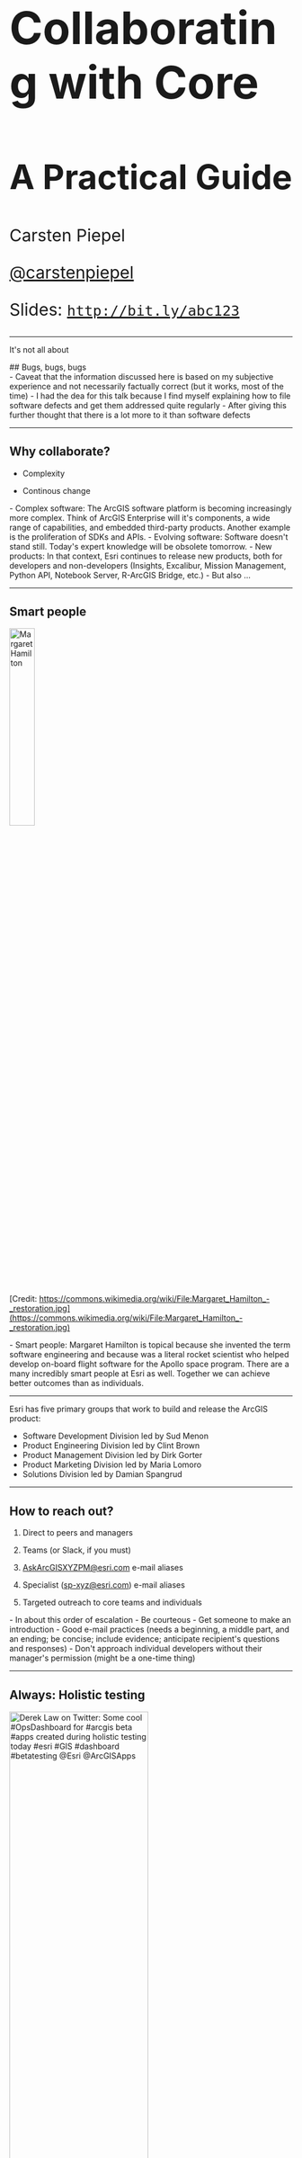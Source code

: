 <!-- .slide: data-background-size="cover" style="padding-left: 80px" data-background="./img/2019/psdw/bg-1.png" -->

<h1 style="text-align: left; font-size: 80px;">Collaborating with Core</h1>
<h2 style="text-align: left; font-size: 60px;">A Practical Guide</h2>
<p style="text-align: left; font-size: 30px;">Carsten Piepel</p>
<p style="text-align: left; font-size: 30px;"><a href="https://github.com/carstenpiepel">@carstenpiepel</a></p>
<p style="text-align: left; font-size: 30px;">Slides: <a href="https://bit.ly/2I7YxVY"><code>http://bit.ly/abc123</code></a></p>

---

<!-- .slide: data-background="./img/2019/psdw/bg-2.png" -->

<p class="fragment fade-in">It's not all about</p> 
## Bugs, bugs, bugs


<aside class="notes">
 - Caveat that the information discussed here is based on my subjective experience and not necessarily factually correct (but it works, most of the time)
 - I had the dea for this talk because I find myself explaining how to file software defects and get them addressed quite regularly
 - After giving this further thought that there is a lot more to it than software defects
</aside>

---

<!-- .slide: data-background="./img/2019/psdw/bg-1.png" -->

## Why collaborate?

* Complexity <!-- .element: class="fragment" -->

* Continous change <!-- .element: class="fragment" -->

<aside class="notes">
 - Complex software: The ArcGIS software platform is becoming increasingly more complex. Think of ArcGIS Enterprise will it's components, a wide range of capabilities, and embedded third-party products. Another example is the proliferation of SDKs and APIs.
 - Evolving software: Software doesn't stand still. Today's expert knowledge will be obsolete tomorrow.
 - New products: In that context, Esri continues to release new products, both for developers and non-developers (Insights, Excalibur, Mission Management, Python API, Notebook Server, R-ArcGIS Bridge, etc.)
 - But also ...
</aside>

---

<!-- .slide: data-background="./img/2019/psdw/bg-2.png" -->

## Smart people

<img alt="Margaret Hamilton" src="https://upload.wikimedia.org/wikipedia/commons/d/db/Margaret_Hamilton_-_restoration.jpg" style="width: 30%; height: 30%">

[Credit: https://commons.wikimedia.org/wiki/File:Margaret_Hamilton_-_restoration.jpg](https://commons.wikimedia.org/wiki/File:Margaret_Hamilton_-_restoration.jpg) <!-- .element: style="position:absolute; bottom:20px; right:20px; font-size:0.5em" -->
<aside class="notes">
 - Smart people: Margaret Hamilton is topical because she invented the term software engineering and because was a literal rocket scientist who helped develop on-board flight software for the Apollo space program. There are a many incredibly smart people at Esri as well. Together we can achieve better outcomes than as individuals.
</aside>

---

<!-- .slide: data-background="./img/2019/psdw/bg-4.png" -->

Esri has five primary groups that work to build and release the ArcGIS product:

* Software Development Division led by Sud Menon <!-- .element: class="fragment" -->
* Product Engineering Division led by Clint Brown <!-- .element: class="fragment" -->
* Product Management Division led by Dirk Gorter <!-- .element: class="fragment" -->
* Product Marketing Division led by Maria Lomoro <!-- .element: class="fragment" -->
* Solutions Division led by Damian Spangrud <!-- .element: class="fragment" -->


---

<!-- .slide: data-background="./img/2019/psdw/bg-1.png" -->

## How to reach out?

1. Direct to peers and managers <!-- .element: class="fragment" -->

1. Teams (or Slack, if you must) <!-- .element: class="fragment" -->

1. AskArcGISXYZPM@esri.com e-mail aliases <!-- .element: class="fragment" -->

1. Specialist (sp-xyz@esri.com) e-mail aliases <!-- .element: class="fragment" -->

1. Targeted outreach to core teams and individuals <!-- .element: class="fragment" -->


<aside class="notes">
  - In about this order of escalation
  - Be courteous
  - Get someone to make an introduction
  - Good e-mail practices (needs a beginning, a middle part, and an ending; be concise; include evidence; anticipate recipient's questions and responses)
  - Don't approach individual developers without their manager's permission (might be a one-time thing)
</aside>

---

<!-- .slide: data-background="./img/2019/psdw/bg-1.png" -->

## Always: Holistic testing

<img alt="Derek Law on Twitter: Some cool #OpsDashboard for #arcgis beta #apps created during holistic testing today #esri #GIS #dashboard #betatesting @Esri @ArcGISApps" src="https://pbs.twimg.com/media/DM9x6mvVwAAKt0R.jpg" style="width: 70%; height: 70%">

[Credit: Derek Law on Twitter](https://twitter.com/GIS_Bandit/status/923081712388661248) <!-- .element: style="position:absolute; bottom:20px; right:20px; font-size:0.5em" -->

<aside class="notes">
  - How has participated in a holistic testing session? If you haven't, holistic testing provides an opportunity for audiences outside of development team(s) to test realistic scenarios (as oposed to tightly scripted scenarios)
  - In my experience, it works best for established software products (not so well for new software products)
  - Esri attendees get invited directly (because their expertise is known and requested) and notifications are sent to managers (at least to the CTO)
  - Great opportunity to make yourself known
</aside>

---

<!-- .slide: data-background="./img/2019/psdw/bg-3.png" -->

## Engagements: Planning

* Validate designs and receive recommendations <!-- .element: class="fragment" -->

* Request enhancements <!-- .element: class="fragment" -->

* Ask for permission <!-- .element: class="fragment" -->


<aside class="notes">
  - The planning stage of a development engagement, either pre-proposal or during the requirements and design phase, is great opportunity for validting the feasibility of a specific implementation approach. That's also a the right time for approaching core teams to provide feedback on design approaches, to discuss the possibility of enhancing core software to meet specific needs your effort my have, or to bless non-standard/new/inventive approaches.
  - When asking for enhancements, describing challenges with the existing implementations is preferable over proposing a solution
  - Of course, reserve this for efforts that real require this kind of due diligence (not for garden variety efforts)
  - Office of the CTO can help with this
</aside>

---

<!-- .slide: data-background="./img/2019/psdw/bg-2.png" -->

## Engagements: Implementation

* Software defect lifecycle: PS Incident -> Case -> Bug -> "CR" -> Hot Fix -> Patch -> Release <!-- .element: class="fragment" -->
 - Needs to be reproducible <!-- .element: class="fragment" -->

* Enhancement request lifecycle: PS Incident -> Case -> Enhancement -> "CR" -> Release <!-- .element: class="fragment" -->

* Can work backwards too (start with CR) <!-- .element: class="fragment" -->

* It is possible to attach a case to an existing bug or enhancement request <!-- .element: class="fragment" -->

* Connect with Jacob "Jake" Baca <!-- .element: class="fragment" -->

* ArcGIS ideas <!-- .element: class="fragment" -->

* Customer Advocacy <!-- .element: class="fragment" -->


<aside class="notes">
  - Implementation in the broad sense applies to both development or configuration activities. The doing phase of an engagement ...
  - Jaco Baca
</aside>

---

<!-- .slide: data-background="./img/2019/psdw/bg-1.png" -->

## Demo

---

<!-- .slide: data-background="./img/2019/psdw/bg-2.png" -->

## Charging guidance

* Once bug record has been created, PM/TA can request unbillable R&D charge code <!-- .element: class="fragment" -->

* Diagnosing and reporting of defect as well as testing of fixes are eligible <!-- .element: class="fragment" -->

* Workarounds are not eligible! <!-- .element: class="fragment" -->


<aside class="notes">
</aside>

---

<!-- .slide: data-background="./img/2019/psdw/bg-2.png" -->

## Ask yourself ...

* Should we send a paying PS customer to tech suppport? <!-- .element: class="fragment" -->

* What lifecycle stage are we in the customer relationship <!-- .element: class="fragment" -->

* Can we smooth out the tech support experience? <!-- .element: class="fragment" -->

* Should we escalate? <!-- .element: class="fragment" -->


<aside class="notes">
</aside>

---

<!-- .slide: data-background="./img/2019/psdw/bg-3.png" -->

## Engagements: Post implementation


<img alt="After action review" src="https://media.defense.gov/2018/Jan/23/2001868567/3836/3836/0/180118-M-TM546-092A.JPG" style="width: 50%; height: 50%">

[Credit: https://media.defense.gov/2018/Jan/23/2001868567/3836/3836/0/180118-M-TM546-092A.JPG](https://media.defense.gov/2018/Jan/23/2001868567/3836/3836/0/180118-M-TM546-092A.JPG) <!-- .element: style="position:absolute; bottom:20px; right:20px; font-size:0.5em" -->

<aside class="notes">
 - What happened, why it happened, and how it can be done better
 - What worked and didn't work
</aside>

---

<!-- .slide: data-background="./img/2019/psdw/bg-4.png" -->

## Don't forget ...


<img alt="Stronger together" src="https://upload.wikimedia.org/wikipedia/commons/7/7c/Stronger_Together.png" style="width: 50%; height: 50%">


[Credit: https://upload.wikimedia.org/wikipedia/commons/7/7c/Stronger_Together.png](https://upload.wikimedia.org/wikipedia/commons/7/7c/Stronger_Together.png) <!-- .element: style="position:absolute; bottom:20px; right:20px; font-size:0.5em" -->

<aside class="notes">
</aside>

---
